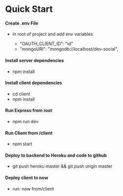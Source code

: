 # Quick Start

#### Create .env File 
- in root of project and add env variables

  - "OAUTH_CLIENT_ID": "id"
  - "mongoURI": "mongodb://localhost/dev-social",

#### Install server dependencies

- npm install

#### Install client dependencies

- cd client
- npm install

#### Run Express from root

- npm run dev

#### Run Client from /client

- npm start

#### Deploy to backend to Heroku and code to github

- git push heroku master && git push origin master

#### Deploy client to now

- run: now from/client
